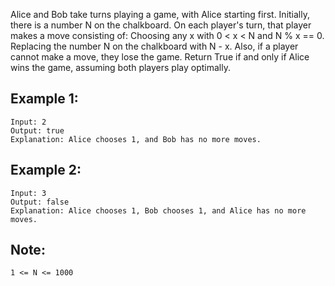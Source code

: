 Alice and Bob take turns playing a game, with Alice starting first.
Initially, there is a number N on the chalkboard.  On each player's turn, that player makes a move consisting of:
Choosing any x with 0 < x < N and N % x == 0.
Replacing the number N on the chalkboard with N - x.
Also, if a player cannot make a move, they lose the game.
Return True if and only if Alice wins the game, assuming both players play optimally.
 

## Example 1:
    Input: 2
    Output: true
    Explanation: Alice chooses 1, and Bob has no more moves.
## Example 2:
    Input: 3
    Output: false
    Explanation: Alice chooses 1, Bob chooses 1, and Alice has no more moves.
 
## Note:
    1 <= N <= 1000